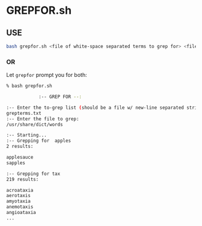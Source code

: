 # GREPFOR.sh
## USE
```bash
bash grepfor.sh <file of white-space separated terms to grep for> <file to grep>
```
### OR
Let `grepfor` prompt you for both:
```bash
% bash grepfor.sh

            :-- GREP FOR --:

:-- Enter the to-grep list (should be a file w/ new-line separated strings):
grepterms.txt
:-- Enter the file to grep:
/usr/share/dict/words

:-- Starting...
:-- Grepping for  apples
2 results:

applesauce
sapples

:-- Grepping for tax
219 results:

acroataxia
aerotaxis
amyotaxia
anemotaxis
angioataxia
...
```

